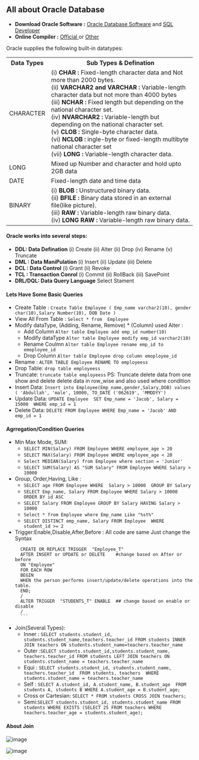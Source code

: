 ## All about Oracle Database
- **Download Oracle Software :** <a href="https://www.oracle.com/database/technologies/oracle-database-software-downloads.html">Oracle Database Software</a> and <a href="https://www.oracle.com/database/sqldeveloper/technologies/download/">SQL Developer</a>
- **Online Compiler :** <a href="https://livesql.oracle.com/apex/f?p=590:1:10773625984900::NO:RP::">Official </a> or <a href="https://www.programiz.com/sql/online-compiler/">Other</a>

Oracle supplies the following built-in datatypes:
<table>
  <tr>
    <th>Data Types</th>
    <th>Sub Types & Defination </th>
  </tr>
  <tr>
    <td>CHARACTER</td>
    <td>(i) <b>CHAR :</b> Fixed-length character data and Not more than 2000 bytes.<br>  (ii) <b>VARCHAR2 and VARCHAR :</b> Variable-length character data but not more than 4000 bytes <br> (iii) <b>NCHAR :</b> Fixed length but depending on the national character set. <br> (iv) <b>NVARCHAR2 :</b> Variable-length but depending on the national character set. <br> (v) <b>CLOB :</b> Single-byte character data.<br> (vi) <b>NCLOB :</b> ingle-byte or fixed-length multibyte national character set <br> (vii) <b>LONG :</b> Variable-length character data.  </td>
  </tr>
  <tr>
    <td>LONG</td>
    <td>Mixed up Number and character and hold upto 2GB data</td>
  </tr>
  <tr>
    <td>DATE</td>
    <td>Fixed-length date and time data</td>
  </tr>
  <tr>
    <td>BINARY</td>
    <td>(i) <b>BLOB :</b> Unstructured binary data.  <br>  (ii) <b>BFILE :</b> 	
      Binary data stored in an external file(like picture). <br> (iii) <b>RAW :</b> Variable-length raw binary data.   <br> (iv) <b>LONG RAW :</b> 	
Variable-length raw binary data.  </td>
  </tr>
</table>

#### Oracle works into several steps:
- **DDL: Data Defination**
     (i) Create  (ii) Alter   (ii) Drop  (iv) Rename   (v) Truncate
- **DML : Data ManiPulation** (i) Insert  (ii) Update  (iii) Delete
- **DCL : Data Control** (i) Grant (ii) Revoke
- **TCL : Transaction Conrol** (i) Commit  (ii) RollBack  (iii) SavePoint
- **DRL/DQL: Data Query Language** Select Stament

#### Lets Have Some Basic Queries
  - Create Table :  `Create Table Employee ( Emp_name varchar2(10), gender char(10),Salary Number(10), DOB Date )`
  - View All From Table : `Select * from  Employee`
  - Modify dataType, (Adding, Rename, Remove) * (Column) used Alter : 
      - Add Column `Alter table Employee add emp_id number(10)`
      - Modify dataType `Alter table Employee modify emp_id varchar2(10)`
      - Rename Coulmn `Alter table Employee rename emp_id to emoployee_id` 
      - Drop Column `Alter table Employee drop column emoployee_id`
  - Rename : `ALTER TABLE Employee RENAME TO employeess`
  - Drop Table: `drop table employeess`
  - Truncate: `truncate table employeess`
  PS: Truncate delete data from one show and delete delete data in row_wise and also used where condition
  - Insert Data: `Insert into Employee(Emp_name,gender,Salary,DOB) values ( 'Abdullah', 'male', 10000, TO_DATE ('062619', 'MMDDYY')`
  - Update Data: `UPDATE Employee  SET Emp_name = 'Jacob', Salary = 15000  WHERE emp_id = 1`
  - Delete Data: `DELETE FROM Employee WHERE Emp_name = 'Jacob' AND emp_id = 1`

#### Agrregation/Condition Queries
 - Min Max Mode, SUM:
     - `SELECT MIN(Salary) FROM Employee WHERE employee_age > 20`
     - `SELECT MAX(Salary) FROM Employee WHERE employee_age < 20`
     - `Select MEDIAN(Salary) from Employee where section = 'Junior'`
     - `SELECT SUM(Salary) AS "SUM Salary" FROM Employee WHERE Salary > 10000`
 - Group, Order,Having, Like :
     - `SELECT age FROM Employee WHERE  Salary > 10000  GROUP BY Salary`
     - `SELECT Emp_name, Salary FROM Employee WHERE Salary > 10000  ORDER BY id ASC`
     - `SELECT Salary FROM Employee GROUP BY Salary HAVING Salary > 10000`
     - `Select * from Employee where Emp_name Like "%st%"`
     - `SELECT DISTINCT emp_name, Salary FROM Employee  WHERE student_id >= 2`
 - Trigger:Enable,Disable,After,Before : All code are same Just change the Syntax
      ```
        CREATE OR REPLACE TRIGGER  "Employee_T"   
        AFTER INSERT or UPDATE or DELETE    #change based on After or before 
        ON "Employee"   
        FOR EACH ROW
        BEGIN  
        WHEN the person performs insert/update/delete operations into the table.  
        END;  
        /  
        ALTER TRIGGER  "STUDENTS_T" ENABLE  ## change based on enable or disable 
        /
        ```
 - Join(Several Types):
     - Inner : `SELECT students.student_id, students.student_name,teachers.teacher_id FROM students INNER JOIN teachers ON students.student_name=teachers.teacher_name`
     - Outer :`SELECT students.student_id,students.student_name, teachers.teacher_id FROM students LEFT JOIN teachers ON students.student_name = teachers.teacher_name`
     - Equi : `SELECT students.student_id, students.student_name, teachers.teacher_id  FROM students, teachers  WHERE students.student_name = teachers.teacher_name`
     - Self : `SELECT A.student_id, A.student_name, B.student_age  FROM students A, students B WHERE A.student_age = B.student_age;`
     - Cross or Cartesian: `SELECT * FROM students CROSS JOIN teachers;`
     - Semi:`SELECT students.student_id, students.student_name FROM students WHERE EXISTS (SELECT 25 FROM teachers WHERE teachers.teacher_age = students.student_age);`
  

#### About Join
![image](https://user-images.githubusercontent.com/50872508/205989940-fa9b497c-a692-45e0-9b30-bcc81f930f53.png)

![image](https://github.com/Dev-Gaju/Oracle-Database-Repository/assets/50872508/6eaf2cdc-8cf8-420f-bcc8-bb6a83c098a5)


